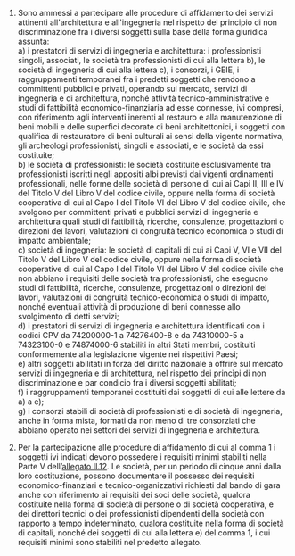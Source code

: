 1. Sono ammessi a partecipare alle procedure di affidamento dei servizi attinenti all'architettura e all'ingegneria nel rispetto del principio di non discriminazione fra i diversi soggetti sulla base della forma giuridica assunta:<br>a) i prestatori di servizi di ingegneria e architettura: i professionisti singoli, associati, le società tra professionisti di cui alla lettera b), le società di ingegneria di cui alla lettera c), i consorzi, i GEIE, i raggruppamenti temporanei fra i predetti soggetti che rendono a committenti pubblici e privati, operando sul mercato, servizi di ingegneria e di architettura, nonché attività tecnico-amministrative e studi di fattibilità economico-finanziaria ad esse connesse, ivi compresi, con riferimento agli interventi inerenti al restauro e alla manutenzione di beni mobili e delle superfici decorate di beni architettonici, i soggetti con qualifica di restauratore di beni culturali ai sensi della vigente normativa, gli archeologi professionisti, singoli e associati, e le società da essi costituite;<br>b) le società di professionisti: le società costituite esclusivamente tra professionisti iscritti negli appositi albi previsti dai vigenti ordinamenti professionali, nelle forme delle società di persone di cui ai Capi II, III e IV del Titolo V del Libro V del codice civile, oppure nella forma di società cooperativa di cui al Capo I del Titolo VI del Libro V del codice civile, che svolgono per committenti privati e pubblici servizi di ingegneria e architettura quali studi di fattibilità, ricerche, consulenze, progettazioni o direzioni dei lavori, valutazioni di congruità tecnico economica o studi di impatto ambientale;<br>c) società di ingegneria: le società di capitali di cui ai Capi V, VI e VII del Titolo V del Libro V del codice civile, oppure nella forma di società cooperative di cui al Capo I del Titolo VI del Libro V del codice civile che non abbiano i requisiti delle società tra professionisti, che eseguono studi di fattibilità, ricerche, consulenze, progettazioni o direzioni dei lavori, valutazioni di congruità tecnico-economica o studi di impatto, nonché eventuali attività di produzione di beni connesse allo svolgimento di detti servizi;<br>d) i prestatori di servizi di ingegneria e architettura identificati con i codici CPV da 74200000-1 a 74276400-8 e da 74310000-5 a 74323100-0 e 74874000-6 stabiliti in altri Stati membri, costituiti conformemente alla legislazione vigente nei rispettivi Paesi;<br>e) altri soggetti abilitati in forza del diritto nazionale a offrire sul mercato servizi di ingegneria e di architettura, nel rispetto dei princìpi di non discriminazione e par condicio fra i diversi soggetti abilitati;<br>f) i raggruppamenti temporanei costituiti dai soggetti di cui alle lettere da a) a e);<br>g) i consorzi stabili di società di professionisti e di società di ingegneria, anche in forma mista, formati da non meno di tre consorziati che abbiano operato nei settori dei servizi di ingegneria e architettura.

2. Per la partecipazione alle procedure di affidamento di cui al comma 1 i soggetti ivi indicati devono possedere i requisiti minimi stabiliti nella Parte V dell’[allegato II.12](/index.html?section=attachment-2-12&version=2). Le società, per un periodo di cinque anni dalla loro costituzione, possono documentare il possesso dei requisiti economico-finanziari e tecnico-organizzativi richiesti dal bando di gara anche con riferimento ai requisiti dei soci delle società, qualora costituite nella forma di società di persone o di società cooperativa, e dei direttori tecnici o dei professionisti dipendenti della società con rapporto a tempo indeterminato, qualora costituite nella forma di società di capitali, nonché dei soggetti di cui alla lettera e) del comma 1, i cui requisiti minimi sono stabiliti nel predetto allegato.